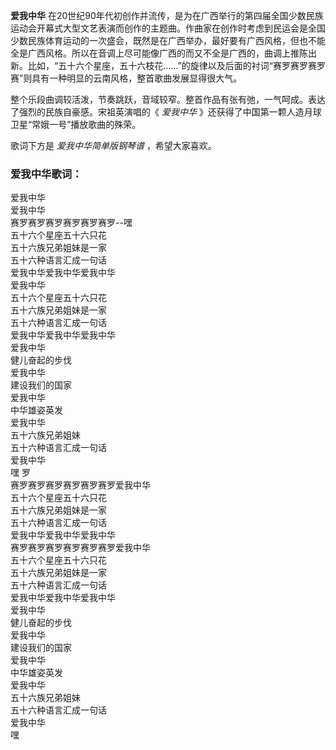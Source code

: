 

**爱我中华**
在20世纪90年代初创作并流传，是为在广西举行的第四届全国少数民族运动会开幕式大型文艺表演而创作的主题曲。作曲家在创作时考虑到民运会是全国少数民族体育运动的一次盛会，既然是在广西举办，最好要有广西风格，但也不能全是广西风格。所以在音调上尽可能像广西的而又不全是广西的，曲调上推陈出新。比如，“五十六个星座，五十六枝花……”的旋律以及后面的衬词“赛罗赛罗赛罗赛”则具有一种明显的云南风格，整首歌曲发展显得很大气。

整个乐段曲调较活泼，节奏跳跃，音域较窄。整首作品有张有弛，一气呵成。表达了强烈的民族自豪感。宋祖英演唱的《 _爱我中华_
》还获得了中国第一颗人造月球卫星“常娥一号”播放歌曲的殊荣。

歌词下方是 _爱我中华简单版钢琴谱_ ，希望大家喜欢。

### 爱我中华歌词：

爱我中华  
爱我中华  
赛罗赛罗赛罗赛罗赛罗赛罗--嘿  
五十六个星座五十六只花  
五十六族兄弟姐妹是一家  
五十六种语言汇成一句话  
爱我中华爱我中华爱我中华  
爱我中华  
五十六个星座五十六只花  
五十六族兄弟姐妹是一家  
五十六种语言汇成一句话  
爱我中华爱我中华爱我中华  
爱我中华  
健儿奋起的步伐  
爱我中华  
建设我们的国家  
爱我中华  
中华雄姿英发  
爱我中华  
五十六族兄弟姐妹  
五十六种语言汇成一句话  
爱我中华  
嘿 罗  
赛罗赛罗赛罗赛罗赛罗赛罗爱我中华  
五十六个星座五十六只花  
五十六族兄弟姐妹是一家  
五十六种语言汇成一句话  
爱我中华爱我中华爱我中华  
赛罗赛罗赛罗赛罗赛罗赛罗爱我中华  
五十六个星座五十六只花  
五十六族兄弟姐妹是一家  
五十六种语言汇成一句话  
爱我中华爱我中华爱我中华  
爱我中华  
健儿奋起的步伐  
爱我中华  
建设我们的国家  
爱我中华  
中华雄姿英发  
爱我中华  
五十六族兄弟姐妹  
五十六种语言汇成一句话  
爱我中华  
嘿

